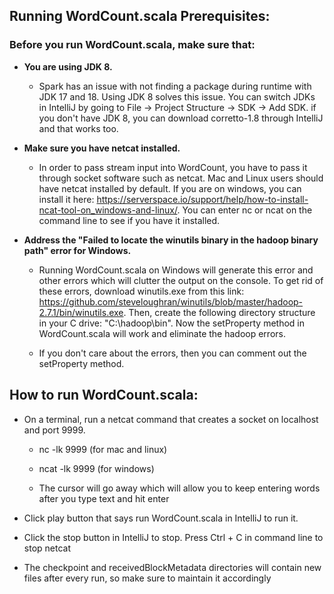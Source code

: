 ## Running WordCount.scala Prerequisites:

  

### Before you run WordCount.scala, make sure that:

  

+ **You are using JDK 8.**
	+ Spark has an issue with not finding a package during runtime with JDK 17 and 18. Using JDK 8 solves this issue. You can switch JDKs in IntelliJ by going to File -> Project Structure -> SDK -> Add SDK. if you don't have JDK 8, you can download corretto-1.8 through IntelliJ and that works too.

  

+ **Make sure you have netcat installed.**

	+ In order to pass stream input into WordCount, you have to pass it through socket software such as netcat. Mac and Linux users should have netcat installed by default. If you are on windows, you can install it here: https://serverspace.io/support/help/how-to-install-ncat-tool-on_windows-and-linux/. You can enter nc or ncat on the command line to see if you have it installed.

  

+ **Address the "Failed to locate the winutils binary in the hadoop binary path" error for Windows.**
	
	+ Running WordCount.scala on Windows will generate this error and other errors which will clutter the output on the console. To get rid of these errors, download winutils.exe from this link: https://github.com/steveloughran/winutils/blob/master/hadoop-2.7.1/bin/winutils.exe. Then, create the following directory structure in your C drive: "C:\hadoop\bin". Now the setProperty method in WordCount.scala will work and eliminate the hadoop errors.

	+ If you don't care about the errors, then you can comment out the setProperty method.

  
  

## How to run WordCount.scala:

+ On a terminal, run a netcat command that creates a socket on localhost and port 9999.

	+ nc -lk 9999 (for mac and linux)

	+ ncat -lk 9999 (for windows)

	+ The cursor will go away which will allow you to keep entering words after you type text and hit enter

+ Click play button that says run WordCount.scala in IntelliJ to run it.

+ Click the stop button in IntelliJ to stop. Press Ctrl + C in command line to stop netcat

+ The checkpoint and receivedBlockMetadata directories will contain new files after every run, so make sure to maintain it accordingly

